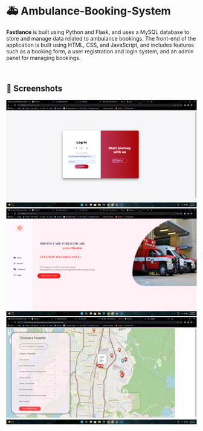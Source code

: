 # 🚑 Ambulance-Booking-System

**Fastlance** is built using Python and Flask, and uses a MySQL database to store and manage data related to ambulance bookings. The front-end of the application is built using HTML, CSS, and JavaScript, and includes features such as a booking form, a user registration and login system, and an admin panel for managing bookings.
 
<br>

## 👀 Screenshots

<img src = '/assets/1.png'>
<img src = '/assets/2.png'>
<img src = '/assets/3.png'>

<br>


